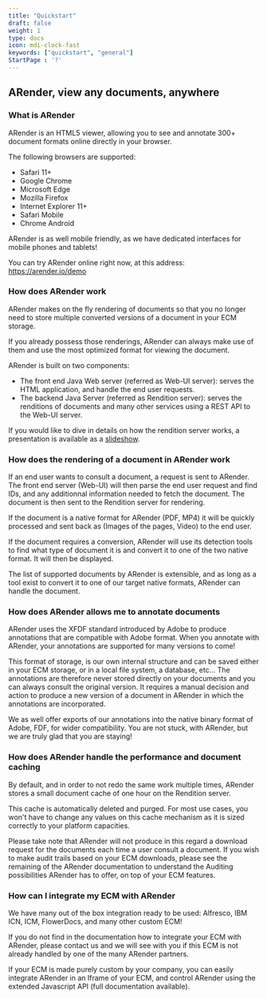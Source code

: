 ```yaml
---
title: "Quickstart"
draft: false
weight: 1
type: docs
icon: mdi-clock-fast
keywords: ["quickstart", "general"]
StartPage : '?'
---
```


## ARender, view any documents, anywhere

### What is ARender

ARender is an HTML5 viewer, allowing you to see and annotate 300+
document formats online directly in your browser.

The following browsers are supported:
* Safari 11+
* Google Chrome
* Microsoft Edge
* Mozilla Firefox
* Internet Explorer 11+
* Safari Mobile
* Chrome Android

ARender is as well mobile friendly, as we have dedicated interfaces 
for mobile phones and tablets!

You can try ARender online right now, at this address:
<https://arender.io/demo>

### How does ARender work

ARender makes on the fly rendering of documents so that you no longer
need to store multiple converted versions of a document in your ECM
storage.

If you already possess those renderings, ARender can always make use of
them and use the most optimized format for viewing the document.

ARender is built on two components:

- The front end Java Web server (referred as Web-UI server): serves
  the HTML application, and handle the end user requests.
- The backend Java Server (referred as Rendition server): serves
  the renditions of documents and many other services using a REST
  API to the Web-UI server.

If you would like to dive in details on how the rendition server works,
a presentation is available as a
[slideshow](https://docs.google.com/presentation/d/1AMbT8v-iaTEiTbZnCdpaE14JKJt-Rn9lk-Ctdn08-xo/present?usp=sharing).

### How does the rendering of a document in ARender work

If an end user wants to consult a document, a request is sent to
ARender. The front end server (Web-UI) will then parse the end user request
and find IDs, and any additionnal information needed to fetch the
document. The document is then sent to the Rendition server for
rendering.

If the document is a native format for ARender (PDF, MP4) it will be
quickly processed and sent back as (Images of the pages, Video) to the
end user.

If the document requires a conversion, ARender will use its detection
tools to find what type of document it is and convert it to one of the
two native format. It will then be displayed.

The list of supported documents by ARender is extensible, and as long as
a tool exist to convert it to one of our target native formats, ARender
can handle the document.

### How does ARender allows me to annotate documents

ARender uses the XFDF standard introduced by Adobe to produce
annotations that are compatible with Adobe format. When you annotate
with ARender, your annotations are supported for many versions to come!

This format of storage, is our own internal structure and can be saved
either in your ECM storage, or in a local file system, a database,
etc... The annotations are therefore never stored directly on your
documents and you can always consult the original version. It requires a
manual decision and action to produce a new version of a document in
ARender in which the annotations are incorporated.

We as well offer exports of our annotations into the native binary
format of Adobe, FDF, for wider compatibility. You are not stuck, with
ARender, but we are truly glad that you are staying!

### How does ARender handle the performance and document caching

By default, and in order to not redo the same work multiple times,
ARender stores a small document cache of one hour on the Rendition
server.

This cache is automatically deleted and purged. For most use cases, you
won't have to change any values on this cache mechanism as it is sized
correctly to your platform capacities.

Please take note that ARender will not produce in this regard a download
request for the documents each time a user consult a document. If you
wish to make audit trails based on your ECM downloads, please see the
remaining of the ARender documentation to understand the Auditing
possibilities ARender has to offer, on top of your ECM features.

### How can I integrate my ECM with ARender

We have many out of the box integration ready to be used: Alfresco, IBM
ICN, ICM, FlowerDocs, and many other custom ECM!

If you do not find in the documentation how to integrate your ECM with
ARender, please contact us and we will see with you if this ECM is not
already handled by one of the many ARender partners.

If your ECM is made purely custom by your company, you can easily
integrate ARender in an Iframe of your ECM, and control ARender using
the extended Javascript API (full documentation available).